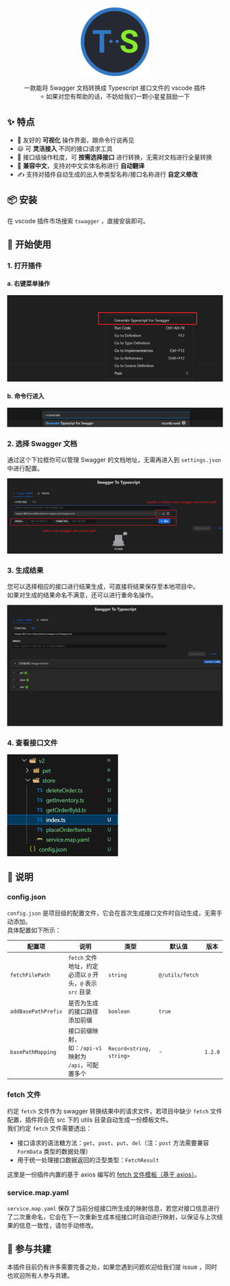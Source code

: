 <p align="center">
    <img width="160" height="160" src="./assets/images/logo.png">
</p>

<p align="center">
一款能将 Swagger 文档转换成 Typescript 接口文件的 vscode 插件 <br />
⭐ 如果对您有帮助的话，不妨给我们一颗小星星鼓励一下
</p>

## ✨ 特点

- 👀 友好的 **可视化** 操作界面，跟命令行说再见
- 😃 可 **灵活接入** 不同的接口请求工具
- 🧮 接口级操作粒度，可 **按需选择接口** 进行转换，无需对文档进行全量转换
- 📑 **兼容中文**，支持对中文实体名称进行 **自动翻译**
- ✍️ 支持对插件自动生成的出入参类型名称/接口名称进行 **自定义修改**

## 📦 安装

在 vscode 插件市场搜索 `tswagger` ，直接安装即可。

## 🔨 开始使用

### 1. 打开插件

#### a. 右键菜单操作

![右键菜单进入](assets/images/readme/enterFromMenu.png)

#### b. 命令行进入

![命令行进入](assets/images/readme/enterFromCommand.png)

### 2. 选择 Swagger 文档

通过这个下拉框你可以管理 Swagger 的文档地址，无需再进入到 `settings.json` 中进行配置。

![Swagger 文档地址管理下拉框](assets/images/readme/manageSwaggerUrl.png)

### 3. 生成结果

您可以选择相应的接口进行结果生成，可直接将结果保存至本地项目中。  
如果对生成的结果命名不满意，还可以进行重命名操作。

![生成TS操作过程](assets/images/readme/generateTs.gif)

### 4. 查看接口文件

![生成结果](assets/images/readme/serviceFile.png)

## 📃 说明

### config.json

`config.json` 是项目级的配置文件，它会在首次生成接口文件时自动生成，无需手动添加。  
具体配置如下所示：

| 配置项              | 说明                                                       | 类型                     | 默认值          | 版本    |
| ------------------- | ---------------------------------------------------------- | ------------------------ | --------------- | ------- |
| `fetchFilePath`     | `fetch` 文件地址，约定必须以 `@` 开头，`@` 表示 `src` 目录 | `string`                 | `@/utils/fetch` |         |
| `addBasePathPrefix` | 是否为生成的接口路径添加前缀                               | `boolean`                | `true`          |         |
| `basePathMapping`   | 接口前缀映射，如：`/api-v1` 映射为 `/api`，可配置多个      | `Record<string, string>` | -               | `1.2.0` |

### fetch 文件

约定 `fetch` 文件作为 swagger 转换结果中的请求文件，若项目中缺少 `fetch` 文件配置，插件将会在 src 下的 utils 目录自动生成一份模板文件。  
我们约定 `fetch` 文件需要透出：

- 接口请求的语法糖方法：`get`、`post`、`put`、`del`（注：`post` 方法需要兼容 `FormData` 类型的数据处理）
- 用于统一处理接口数据返回的泛型类型：`FetchResult`

这里是一份插件内置的基于 axios 编写的 [fetch 文件模板（基于 axios）](./src/requestTemplates/axios.ts)。

### service.map.yaml

`service.map.yaml` 保存了当前分组接口所生成的映射信息，若您对接口信息进行了二次重命名，它会在下一次重新生成本组接口时自动进行映射，以保证与上次结果的信息一致性，请勿手动修改。

## 🤝 参与共建

本插件目前仍有许多需要完善之处，如果您遇到问题欢迎给我们提 issue ，同时也欢迎所有人参与共建。
